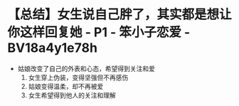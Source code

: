 # 【总结】女生说自己胖了，其实都是想让你这样回复她 - P1 - 笨小子恋爱 - BV18a4y1e78h

-   姑娘改变了自己的外表和心态，希望得到关注和爱
    1.  女生穿上伪装，变得坚强但不再感伤
    2.  姑娘变得温柔，却不再被爱
    3.  女生希望得到他人的关注和理解